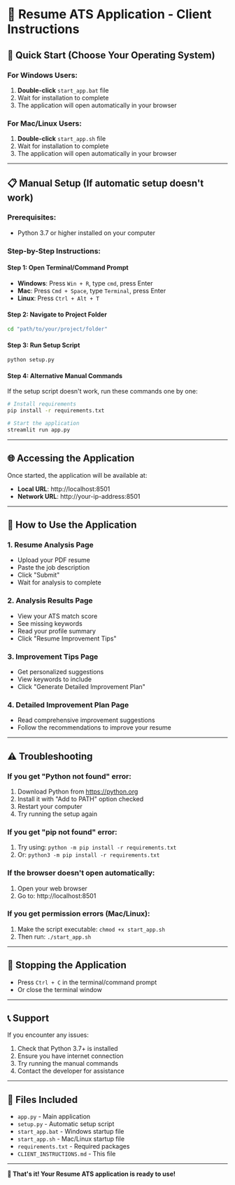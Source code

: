 # 🎯 Resume ATS Application - Client Instructions

## 🚀 Quick Start (Choose Your Operating System)

### For Windows Users:
1. **Double-click** `start_app.bat` file
2. Wait for installation to complete
3. The application will open automatically in your browser

### For Mac/Linux Users:
1. **Double-click** `start_app.sh` file
2. Wait for installation to complete
3. The application will open automatically in your browser

---

## 📋 Manual Setup (If automatic setup doesn't work)

### Prerequisites:
- Python 3.7 or higher installed on your computer

### Step-by-Step Instructions:

#### Step 1: Open Terminal/Command Prompt
- **Windows**: Press `Win + R`, type `cmd`, press Enter
- **Mac**: Press `Cmd + Space`, type `Terminal`, press Enter
- **Linux**: Press `Ctrl + Alt + T`

#### Step 2: Navigate to Project Folder
```bash
cd "path/to/your/project/folder"
```

#### Step 3: Run Setup Script
```bash
python setup.py
```

#### Step 4: Alternative Manual Commands
If the setup script doesn't work, run these commands one by one:

```bash
# Install requirements
pip install -r requirements.txt

# Start the application
streamlit run app.py
```

---

## 🌐 Accessing the Application

Once started, the application will be available at:
- **Local URL**: http://localhost:8501
- **Network URL**: http://your-ip-address:8501

---

## 📱 How to Use the Application

### 1. Resume Analysis Page
- Upload your PDF resume
- Paste the job description
- Click "Submit"
- Wait for analysis to complete

### 2. Analysis Results Page
- View your ATS match score
- See missing keywords
- Read your profile summary
- Click "Resume Improvement Tips"

### 3. Improvement Tips Page
- Get personalized suggestions
- View keywords to include
- Click "Generate Detailed Improvement Plan"

### 4. Detailed Improvement Plan Page
- Read comprehensive improvement suggestions
- Follow the recommendations to improve your resume

---

## ⚠️ Troubleshooting

### If you get "Python not found" error:
1. Download Python from https://python.org
2. Install it with "Add to PATH" option checked
3. Restart your computer
4. Try running the setup again

### If you get "pip not found" error:
1. Try using: `python -m pip install -r requirements.txt`
2. Or: `python3 -m pip install -r requirements.txt`

### If the browser doesn't open automatically:
1. Open your web browser
2. Go to: http://localhost:8501

### If you get permission errors (Mac/Linux):
1. Make the script executable: `chmod +x start_app.sh`
2. Then run: `./start_app.sh`

---

## 🛑 Stopping the Application

- Press `Ctrl + C` in the terminal/command prompt
- Or close the terminal window

---

## 📞 Support

If you encounter any issues:
1. Check that Python 3.7+ is installed
2. Ensure you have internet connection
3. Try running the manual commands
4. Contact the developer for assistance

---

## 📁 Files Included

- `app.py` - Main application
- `setup.py` - Automatic setup script
- `start_app.bat` - Windows startup file
- `start_app.sh` - Mac/Linux startup file
- `requirements.txt` - Required packages
- `CLIENT_INSTRUCTIONS.md` - This file

---

**🎉 That's it! Your Resume ATS application is ready to use!** 